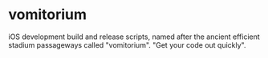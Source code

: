vomitorium
==========

iOS development build and release scripts, named after the ancient efficient stadium passageways called "vomitorium". "Get your code out quickly".
